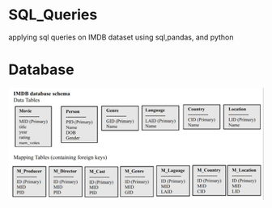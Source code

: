 # SQL_Queries
applying sql queries on IMDB dataset using sql,pandas, and python


# Database
![image](./db_schema.jpeg)
